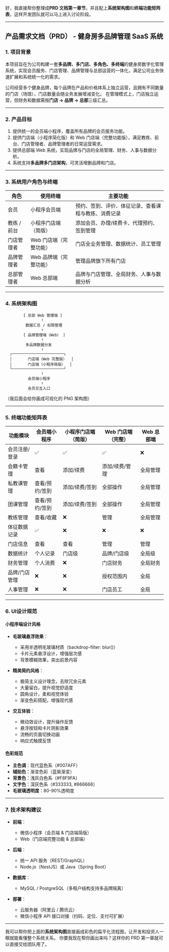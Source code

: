 好，我直接帮你整理成**PRD 文档第一章节**，并且配上**系统架构图**和**终端功能矩阵表**，这样开发团队就可以马上进入讨论阶段。

---

## **产品需求文档（PRD） - 健身房多品牌管理 SaaS 系统**

### **1. 项目背景**

本项目旨在为公司构建一套**多品牌、多门店、多角色、多终端**的健身房数字化管理系统，实现会员服务、门店管理、品牌管理与总部运营的一体化，满足公司业务快速扩展和系统统一化的需求。

公司经营多个健身品牌，每个品牌在产品和价格体系上独立运营，且拥有不同数量的门店（场馆），门店数量会随业务发展增减变化。
在管理模式上，门店独立运营，但财务和数据需按**门店 → 品牌 → 总部**三级汇总。

---

### **2. 产品目标**

1. 提供统一的会员端小程序，覆盖所有品牌的会员服务功能。
2. 提供门店端（小程序简化版）和 Web 门店端（完整功能版），满足教练、前台、门店管理者、品牌管理者的日常运营需求。
3. 提供总部端 Web 系统，实现品牌与门店的全局管理、财务、人事与数据分析。
4. 系统支持**多品牌多门店架构**，可灵活增删品牌和门店。

---

### **3. 系统用户角色与终端**

| 角色      | 使用终端          | 主要功能                       |
| ------- | ------------- | -------------------------- |
| 会员      | 小程序会员端        | 预约、签到、评价、体征记录、查看课程与教练、消费记录 |
| 教练 / 前台 | 小程序门店端（简版）    | 添加会员、办理/续费卡、代理预约、签到管理      |
| 门店管理者   | Web 门店端（完整功能） | 门店全业务管理、数据统计、员工管理          |
| 品牌管理者   | Web 品牌端（完整功能） | 管理品牌旗下所有门店                 |
| 总部管理者   | Web 总部端       | 品牌与门店管理、全局财务、人事与数据分析       |

---

### **4. 系统架构图**

```
        [ 总部 Web 管理端 ]
                ↑
         数据汇总 / 权限管理
                ↑
        [ 品牌管理端（Web） ]
                ↑
         多品牌数据分发
                ↑
  ┌───────────────────────┐
  │       门店端（Web 完整版）  │
  │       门店端（小程序简版）  │
  └───────────────────────┘
                ↑
          会员端小程序
                ↑
          会员交互入口
```

（我后面会给你画成可视化的 PNG 架构图）

---

### **5. 终端功能矩阵表**

| 功能模块    | 会员端小程序   | 小程序门店端（简版） | Web 门店端（完整） | Web 总部端 |
| ------- | -------- | ---------- | ----------- | ------- |
| 会员注册/登录 | ✅        | ✅          | ✅           | ❌       |
| 会籍卡管理   | 查看       | 添加/续费      | 添加/续费/管理    | 全局管理    |
| 私教课管理   | 查看/预约/签到 | 添加/续费/签到   | 全部操作        | 全局管理    |
| 团课管理    | 查看/预约/签到 | 添加/续费/签到   | 全部操作        | 全局管理    |
| 教练管理    | 查看/收藏    | ❌          | 管理          | 全局管理    |
| 体征数据记录  | ✅        | ❌          | ❌           | ❌       |
| 门店信息    | 查看       | 查看         | 管理          | 管理      |
| 数据统计    | 个人记录     | 门店级        | 品牌/门店级      | 全局级     |
| 财务管理    | 个人消费     | ❌          | 门店财务        | 全局财务    |
| 品牌/门店管理 | ❌        | ❌          | 授权范围内       | 全局      |
| 人事管理    | ❌        | ❌          | 门店员工        | 全局      |

---

### **6. UI设计规范**

#### **小程序端设计风格**
* **毛玻璃悬浮效果**：
  * 采用半透明毛玻璃材质（backdrop-filter: blur()）
  * 卡片元素悬浮设计，增强层次感
  * 背景模糊效果，突出前景内容

* **精美简约风格**：
  * 极简主义设计理念，去除冗余元素
  * 大量留白，提升视觉舒适度
  * 圆角设计，柔和视觉体验
  * 渐变色彩搭配，增强现代感

* **交互体验**：
  * 微动效设计，提升操作反馈
  * 悬浮按钮和卡片阴影效果
  * 流畅的页面切换动画
  * 响应式触摸反馈

#### **色彩规范**
* **主色调**：现代蓝色系（#007AFF）
* **辅助色**：渐变色彩（蓝紫渐变）
* **背景色**：浅灰白色系（#F8F9FA）
* **文字色**：深灰色系（#333333, #666666）
* **毛玻璃透明度**：80-90%透明度

---

### **7. 技术架构建议**

* **前端**：

  * 微信小程序（会员端 & 门店端简版）
  * Web（门店端完整功能 & 总部端）
* **后端**：

  * 统一 API 服务（REST/GraphQL）
  * Node.js（NestJS）或 Java（Spring Boot）
* **数据库**：

  * MySQL / PostgreSQL（多租户结构支持多品牌隔离）
* **部署**：

  * 云服务器（阿里云 / 腾讯云）
  * 微信小程序 API 接口对接（扫码、定位、支付可扩展）

---

我可以帮你把上面的**系统架构图**直接画成彩色的扁平化流程图，让开发和投资人一眼就能看懂整个系统关系。
你要我现在帮你画出来吗？这样你的 PRD 第一章就可以直接交给团队用了。
